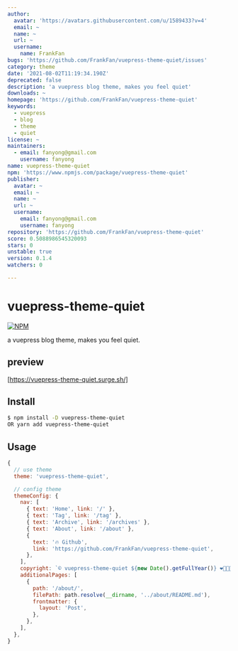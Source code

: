 ```yaml
---
author:
  avatar: 'https://avatars.githubusercontent.com/u/1589433?v=4'
  email: ~
  name: ~
  url: ~
  username:
    name: FrankFan
bugs: 'https://github.com/FrankFan/vuepress-theme-quiet/issues'
category: theme
date: '2021-08-02T11:19:34.190Z'
deprecated: false
description: 'a vuepress blog theme, makes you feel quiet'
downloads: ~
homepage: 'https://github.com/FrankFan/vuepress-theme-quiet'
keywords:
  - vuepress
  - blog
  - theme
  - quiet
license: ~
maintainers:
  - email: fanyong@gmail.com
    username: fanyong
name: vuepress-theme-quiet
npm: 'https://www.npmjs.com/package/vuepress-theme-quiet'
publisher:
  avatar: ~
  email: ~
  name: ~
  url: ~
  username:
    email: fanyong@gmail.com
    username: fanyong
repository: 'https://github.com/FrankFan/vuepress-theme-quiet'
score: 0.5088986545320093
stars: 0
unstable: true
version: 0.1.4
watchers: 0

---
```


# vuepress-theme-quiet

[![NPM](https://nodei.co/npm/vuepress-theme-quiet.png)](https://npmjs.org/package/vuepress-theme-quiet)

a vuepress blog theme, makes you feel quiet.

## preview

[https://vuepress-theme-quiet.surge.sh/]

## Install

```bash
$ npm install -D vuepress-theme-quiet
OR yarn add vuepress-theme-quiet
```

## Usage

```js
{
  // use theme
  theme: 'vuepress-theme-quiet',

  // config theme
  themeConfig: {
    nav: [
      { text: 'Home', link: '/' },
      { text: 'Tag', link: '/tag' },
      { text: 'Archive', link: '/archives' },
      { text: 'About', link: '/about' },
      {
        text: '🔥 Github',
        link: 'https://github.com/FrankFan/vuepress-theme-quiet',
      },
    ],
    copyright: `© vuepress-theme-quiet ${new Date().getFullYear()} ❤️🧡💚💛💜💙`,
    additionalPages: [
      {
        path: '/about/',
        filePath: path.resolve(__dirname, '../about/README.md'),
        frontmatter: {
          layout: 'Post',
        },
      },
    ],
  },
}
```
